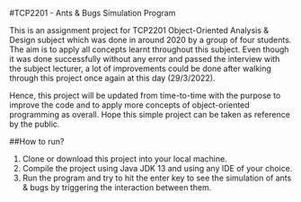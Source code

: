 #TCP2201 - Ants & Bugs Simulation Program

This is an assignment project for TCP2201 Object-Oriented Analysis & Design subject which was
done in around 2020 by a group of four students. The aim is to apply all concepts learnt 
throughout this subject. Even though it was done successfully without any error and passed the
interview with the subject lecturer, a lot of improvements could be done after walking through 
this project once again at this day (29/3/2022).

Hence, this project will be updated from time-to-time with the purpose to improve the code and 
to apply more concepts of object-oriented programming as overall. Hope this simple project can 
be taken as reference by the public.

##How to run?
1. Clone or download this project into your local machine.
2. Compile the project using Java JDK 13 and using any IDE of your choice.
3. Run the program and try to hit the enter key to see the simulation of ants & bugs by triggering
the interaction between them.

